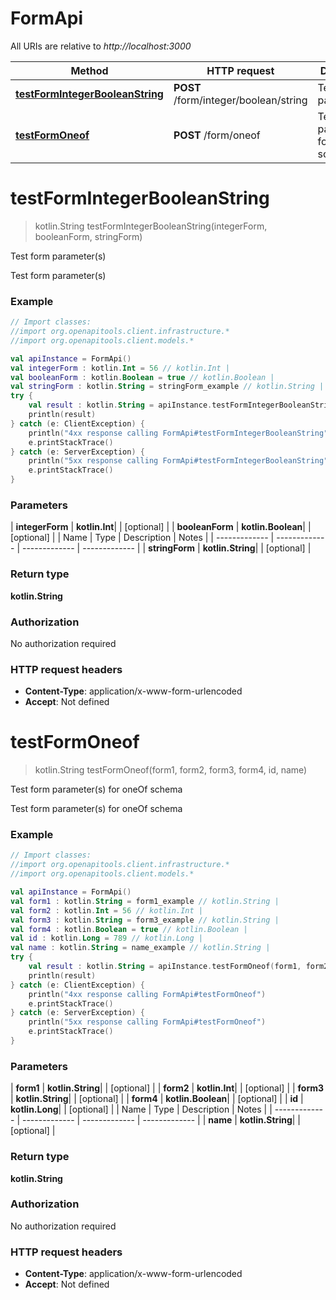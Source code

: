 # FormApi

All URIs are relative to *http://localhost:3000*

| Method | HTTP request | Description |
| ------------- | ------------- | ------------- |
| [**testFormIntegerBooleanString**](FormApi.md#testFormIntegerBooleanString) | **POST** /form/integer/boolean/string | Test form parameter(s) |
| [**testFormOneof**](FormApi.md#testFormOneof) | **POST** /form/oneof | Test form parameter(s) for oneOf schema |


<a id="testFormIntegerBooleanString"></a>
# **testFormIntegerBooleanString**
> kotlin.String testFormIntegerBooleanString(integerForm, booleanForm, stringForm)

Test form parameter(s)

Test form parameter(s)

### Example
```kotlin
// Import classes:
//import org.openapitools.client.infrastructure.*
//import org.openapitools.client.models.*

val apiInstance = FormApi()
val integerForm : kotlin.Int = 56 // kotlin.Int | 
val booleanForm : kotlin.Boolean = true // kotlin.Boolean | 
val stringForm : kotlin.String = stringForm_example // kotlin.String | 
try {
    val result : kotlin.String = apiInstance.testFormIntegerBooleanString(integerForm, booleanForm, stringForm)
    println(result)
} catch (e: ClientException) {
    println("4xx response calling FormApi#testFormIntegerBooleanString")
    e.printStackTrace()
} catch (e: ServerException) {
    println("5xx response calling FormApi#testFormIntegerBooleanString")
    e.printStackTrace()
}
```

### Parameters
| **integerForm** | **kotlin.Int**|  | [optional] |
| **booleanForm** | **kotlin.Boolean**|  | [optional] |
| Name | Type | Description  | Notes |
| ------------- | ------------- | ------------- | ------------- |
| **stringForm** | **kotlin.String**|  | [optional] |

### Return type

**kotlin.String**

### Authorization

No authorization required

### HTTP request headers

 - **Content-Type**: application/x-www-form-urlencoded
 - **Accept**: Not defined

<a id="testFormOneof"></a>
# **testFormOneof**
> kotlin.String testFormOneof(form1, form2, form3, form4, id, name)

Test form parameter(s) for oneOf schema

Test form parameter(s) for oneOf schema

### Example
```kotlin
// Import classes:
//import org.openapitools.client.infrastructure.*
//import org.openapitools.client.models.*

val apiInstance = FormApi()
val form1 : kotlin.String = form1_example // kotlin.String | 
val form2 : kotlin.Int = 56 // kotlin.Int | 
val form3 : kotlin.String = form3_example // kotlin.String | 
val form4 : kotlin.Boolean = true // kotlin.Boolean | 
val id : kotlin.Long = 789 // kotlin.Long | 
val name : kotlin.String = name_example // kotlin.String | 
try {
    val result : kotlin.String = apiInstance.testFormOneof(form1, form2, form3, form4, id, name)
    println(result)
} catch (e: ClientException) {
    println("4xx response calling FormApi#testFormOneof")
    e.printStackTrace()
} catch (e: ServerException) {
    println("5xx response calling FormApi#testFormOneof")
    e.printStackTrace()
}
```

### Parameters
| **form1** | **kotlin.String**|  | [optional] |
| **form2** | **kotlin.Int**|  | [optional] |
| **form3** | **kotlin.String**|  | [optional] |
| **form4** | **kotlin.Boolean**|  | [optional] |
| **id** | **kotlin.Long**|  | [optional] |
| Name | Type | Description  | Notes |
| ------------- | ------------- | ------------- | ------------- |
| **name** | **kotlin.String**|  | [optional] |

### Return type

**kotlin.String**

### Authorization

No authorization required

### HTTP request headers

 - **Content-Type**: application/x-www-form-urlencoded
 - **Accept**: Not defined

